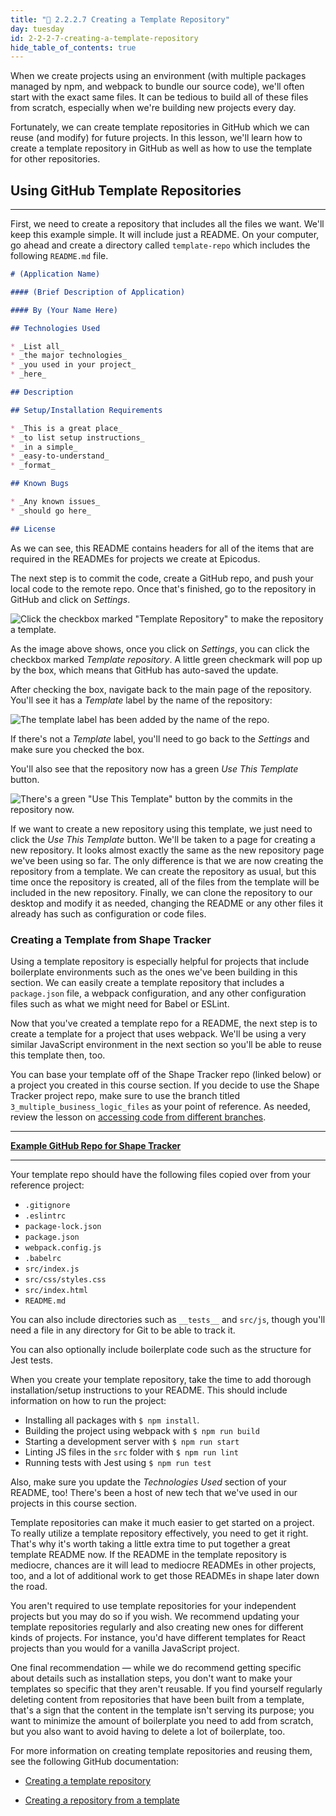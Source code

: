 ```yaml
---
title: "📓 2.2.2.7 Creating a Template Repository"
day: tuesday
id: 2-2-2-7-creating-a-template-repository
hide_table_of_contents: true
---
```


When we create projects using an environment (with multiple packages managed by npm, and webpack to bundle our source code), we'll often start with the exact same files. It can be tedious to build all of these files from scratch, especially when we're building new projects every day.

Fortunately, we can create template repositories in GitHub which we can reuse (and modify) for future projects. In this lesson, we'll learn how to create a template repository in GitHub as well as how to use the template for other repositories.

## Using GitHub Template Repositories
---

First, we need to create a repository that includes all the files we want. We'll keep this example simple. It will include just a README. On your computer, go ahead and create a directory called `template-repo` which includes the following `README.md` file.

```md
# (Application Name)

#### (Brief Description of Application)

#### By (Your Name Here)

## Technologies Used

* _List all_
* _the major technologies_
* _you used in your project_
* _here_

## Description

## Setup/Installation Requirements

* _This is a great place_
* _to list setup instructions_
* _in a simple_
* _easy-to-understand_
* _format_

## Known Bugs

* _Any known issues_
* _should go here_

## License
```

As we can see, this README contains headers for all of the items that are required in the READMEs for projects we create at Epicodus.

The next step is to commit the code, create a GitHub repo, and push your local code to the remote repo. Once that's finished, go to the repository in GitHub and click on _Settings_. 

![Click the checkbox marked "Template Repository" to make the repository a template.](https://learnhowtoprogram.s3.us-west-2.amazonaws.com/Intermediate+JavaScript/TDD-2020/template-repo-in-settings.png)

As the image above shows, once you click on _Settings_, you can click the checkbox marked _Template repository_. A little green checkmark will pop up by the box, which means that GitHub has auto-saved the update.

After checking the box, navigate back to the main page of the repository. You'll see it has a _Template_ label by the name of the repository:

![The template label has been added by the name of the repo.](https://learnhowtoprogram.s3.us-west-2.amazonaws.com/Intermediate+JavaScript/TDD-2020/template-label.png)

If there's not a _Template_ label, you'll need to go back to the _Settings_ and make sure you checked the box.

You'll also see that the repository now has a green _Use This Template_ button.

![There's a green "Use This Template" button by the commits in the repository now.](https://learnhowtoprogram.s3.us-west-2.amazonaws.com/Intermediate+JavaScript/TDD-2020/use-this-template-button.png)

If we want to create a new repository using this template, we just need to click the _Use This Template_ button. We'll be taken to a page for creating a new repository. It looks almost exactly the same as the new repository page we've been using so far. The only difference is that we are now creating the repository from a template. We can create the repository as usual, but this time once the repository is created, all of the files from the template will be included in the new repository. Finally, we can clone the repository to our desktop and modify it as needed, changing the README or any other files it already has such as configuration or code files.

### Creating a Template from Shape Tracker

Using a template repository is especially helpful for projects that include boilerplate environments such as the ones we've been building in this section. We can easily create a template repository that includes a `package.json` file, a webpack configuration, and any other configuration files such as what we might need for Babel or ESLint.

Now that you've created a template repo for a README, the next step is to create a template for a project that uses webpack. We'll be using a very similar JavaScript environment in the next section so you'll be able to reuse this template then, too.

You can base your template off of the Shape Tracker repo (linked below) or a project you created in this course section. If you decide to use the Shape Tracker project repo, make sure to use the branch titled `3_multiple_business_logic_files` as your point of reference. As needed, review the lesson on [accessing code from different branches](https://old.learnhowtoprogram.com/intermediate-javascript/object-oriented-javascript/accessing-code-from-different-branches).

---

**[<i class="glyphicon glyphicon-folder-open"></i>  Example GitHub Repo for Shape Tracker](https://github.com/epicodus-lessons/section-5-shape-tracker/tree/3_multiple_business_logic_files)**

---

Your template repo should have the following files copied over from your reference project:

* `.gitignore`
* `.eslintrc`
* `package-lock.json`
* `package.json`
* `webpack.config.js`
* `.babelrc`
* `src/index.js`
* `src/css/styles.css`
* `src/index.html`
* `README.md`

You can also include directories such as `__tests__` and `src/js`, though you'll need a file in any directory for Git to be able to track it. 

You can also optionally include boilerplate code such as the structure for Jest tests.

When you create your template repository, take the time to add thorough installation/setup instructions to your README. This should include information on how to run the project:

* Installing all packages with `$ npm install`.
* Building the project using webpack with `$ npm run build`
* Starting a development server with `$ npm run start`
* Linting JS files in the `src` folder with `$ npm run lint`
* Running tests with Jest using `$ npm run test`

 Also, make sure you update the _Technologies Used_ section of your README, too! There's been a host of new tech that we've used in our projects in this course section.

Template repositories can make it much easier to get started on a project. To really utilize a template repository effectively, you need to get it right. That's why it's worth taking a little extra time to put together a great template README now. If the README in the template repository is mediocre, chances are it will lead to mediocre READMEs in other projects, too, and a lot of additional work to get those READMEs in shape later down the road.

You aren't required to use template repositories for your independent projects but you may do so if you wish. We recommend updating your template repositories regularly and also creating new ones for different kinds of projects. For instance, you'd have different templates for React projects than you would for a vanilla JavaScript project.

One final recommendation — while we do recommend getting specific about details such as installation steps, you don't want to make your templates so specific that they aren't reusable. If you find yourself regularly deleting content from repositories that have been built from a template, that's a sign that the content in the template isn't serving its purpose; you want to minimize the amount of boilerplate you need to add from scratch, but you also want to avoid having to delete a lot of boilerplate, too.

For more information on creating template repositories and reusing them, see the following GitHub documentation:

* [Creating a template repository](https://docs.github.com/en/free-pro-team@latest/github/creating-cloning-and-archiving-repositories/creating-a-template-repository)

* [Creating a repository from a template](https://docs.github.com/en/free-pro-team@latest/github/creating-cloning-and-archiving-repositories/creating-a-repository-from-a-template)
